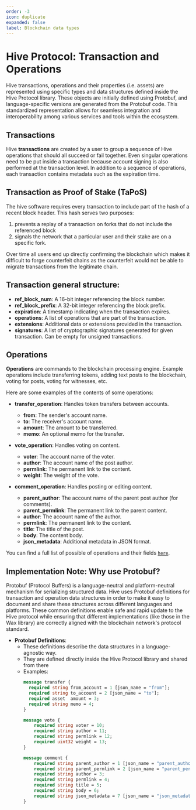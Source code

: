 ```yaml
---
order: -3
icon: duplicate
expanded: false
label: Blockchain data types
---
```


# Hive Protocol: Transaction and Operations

Hive transactions, operations and their properties (i.e. assets) are represented using specific types and data structures defined inside the Hive Protocol library. These objects are initially defined using Protobuf, and language-specific versions are generated from the Protobuf code. This standardized representation allows for seamless integration and interoperability among various services and tools within the ecosystem.

## Transactions

Hive **transactions** are created by a user to group a sequence of Hive operations that should all succeed or fail together.  Even singular operations need to be put inside a transaction because account signing is also performed at the transaction level. In addition to a sequence of operations, each transaction contains metadata such as the expiration time.

## Transaction as Proof of Stake (TaPoS)

The hive software requires every transaction to include part of the hash of a recent block header. This hash serves two purposes:

  1. prevents a replay of a transaction on forks that do not include the referenced block
  2. signals the network that a particular user and their stake are on a specific fork.

Over time all users end up directly confirming the blockchain which makes it difficult to forge counterfeit chains as the counterfeit would not be able to migrate transactions from the legitimate chain.
<!-- FULL EXPLANATIONS NEED TO BE ADDED HERE ABOUT TAPOS AND EXPIRATION TIME AFTER MORE RESEARCH. -->

## Transaction general structure:

- **ref_block_num**: A 16-bit integer referencing the block number.
- **ref_block_prefix**: A 32-bit integer referencing the block prefix.
- **expiration**: A timestamp indicating when the transaction expires.
- **operations**: A list of operations that are part of the transaction.
- **extensions**: Additional data or extensions provided in the transaction.
- **signatures**: A list of cryptographic signatures generated for given transaction. Can be empty for unsigned transactions.

## Operations

**Operations** are commands to the blockchain processing engine. Example operations include transferring tokens, adding text posts to the blockchain, voting for posts, voting for witnesses, etc.

Here are some examples of the contents of some operations:

- **transfer_operation**: Handles token transfers between accounts.
  - **from**: The sender's account name.
  - **to**: The receiver's account name.
  - **amount**: The amount to be transferred.
  - **memo**: An optional memo for the transfer.

- **vote_operation**: Handles voting on content.
  - **voter**: The account name of the voter.
  - **author**: The account name of the post author.
  - **permlink**: The permanent link to the content.
  - **weight**: The weight of the vote.

- **comment_operation**: Handles posting or editing content.
  - **parent_author**: The account name of the parent post author (for comments).
  - **parent_permlink**: The permanent link to the parent content.
  - **author**: The account name of the author.
  - **permlink**: The permanent link to the content.
  - **title**: The title of the post.
  - **body**: The content body.
  - **json_metadata**: Additional metadata in JSON format.

You can find a full list of possible of operations and their fields [`here`](https://gitlab.syncad.com/hive/wax/-/wikis/interfaces/operation).

<!-- WHY IS THERE A MISMATCH BETWEEN NAMES IN EXAMPLES ABOVE AND PROTOBUF DEFINITIONS? -->

## Implementation Note: Why use Protobuf?

Protobuf (Protocol Buffers) is a language-neutral and platform-neutral mechanism for serializing structured data. Hive uses Protobuf definitions for transaction and operation data structures in order to make it easy to document and share these structures across different languages and platforms. These common definitions enable safe and rapid update to the Hive protocol while ensuring that different implementations (like those in the Wax library) are correctly aligned with the blockchain network's protocol standard.

- **Protobuf Definitions**:
  - These definitions describe the data structures in a language-agnostic way.
  - They are defined directly inside the Hive Protocol library and shared from there
  - Examples:
    ```protobuf
    message transfer {
      required string from_account = 1 [json_name = "from"];
      required string to_account = 2 [json_name = "to"];
      required asset  amount = 3;
      required string memo = 4;
    }

    message vote {
        required string voter = 10;
        required string author = 11;
        required string permlink = 12;
        required uint32 weight = 13;
    }

    message comment {
        required string parent_author = 1 [json_name = "parent_author"];
        required string parent_permlink = 2 [json_name = "parent_permlink"];
        required string author = 3;
        required string permlink = 4;
        required string title = 5;
        required string body = 6;
        required string json_metadata = 7 [json_name = "json_metadata"];
    }
    ```
